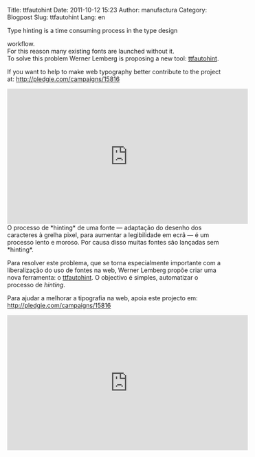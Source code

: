 Title: ttfautohint
Date: 2011-10-12 15:23
Author: manufactura
Category: Blogpost
Slug: ttfautohint
Lang: en

<!--:en-->Type hinting is a time consuming process in the type design
workflow.  
For this reason many existing fonts are launched without it.  
To solve this problem Werner Lemberg is proposing a new tool:
[ttfautohint](http://www.freetype.org/ttfautohint).

If you want to help to make web typography better contribute to the
project at: <http://pledgie.com/campaigns/15816>

<iframe width="560" height="315" src="http://www.youtube.com/embed/81ioae5XNew?rel=0" frameborder="0" allowfullscreen></iframe><!--:--><!--:pt-->O
processo de *hinting* de uma fonte — adaptação do desenho dos caracteres
à grelha pixel, para aumentar a legibilidade em ecrã — é um processo
lento e moroso. Por causa disso muitas fontes são lançadas sem
*hinting*.

Para resolver este problema, que se torna especialmente importante com a
liberalização do uso de fontes na web, Werner Lemberg propõe criar uma
nova ferramenta: o [ttfautohint](http://www.freetype.org/ttfautohint). O
objectivo é simples, automatizar o processo de *hinting*.

Para ajudar a melhorar a tipografia na web, apoia este projecto em:
<http://pledgie.com/campaigns/15816>

<iframe width="560" height="315" src="http://www.youtube.com/embed/81ioae5XNew?rel=0" frameborder="0" allowfullscreen></iframe><!--:-->

